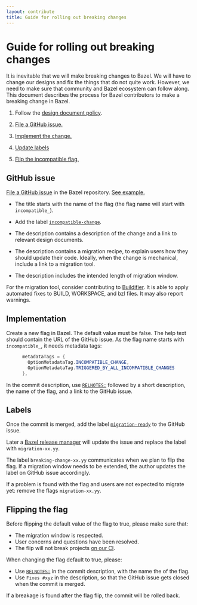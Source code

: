 ```yaml
---
layout: contribute
title: Guide for rolling out breaking changes
---
```


# Guide for rolling out breaking changes

It is inevitable that we will make breaking changes to Bazel. We will have to
change our designs and fix the things that do not quite work. However, we need
to make sure that community and Bazel ecosystem can follow along. This document
describes the process for Bazel contributors to make a breaking change in Bazel.

1. Follow the [design document policy](designs/index.html).

1. [File a GitHub issue.](#github-issue)

1. [Implement the change.](#implementation)

1. [Update labels](#labels)

1. [Flip the incompatible flag.](#flipping-the-flag)


## GitHub issue

[File a GitHub issue](https://github.com/bazelbuild/bazel/issues) in the Bazel
repository. [See example.](https://github.com/bazelbuild/bazel/issues/6611)

* The title starts with the name of the flag (the flag name will start with
  `incompatible_`).

* Add the label [`incompatible-change`](https://github.com/bazelbuild/bazel/labels/incompatible-change).

* The description contains a description of the change and a link to relevant
  design documents.

* The description contains a migration recipe, to explain users how they should
  update their code. Ideally, when the change is mechanical, include a link to a
  migration tool.

* The description includes the intended length of migration window.

For the migration tool, consider contributing to
[Buildifier](https://github.com/bazelbuild/buildtools/blob/master/buildifier/README.md).
It is able to apply automated fixes to BUILD, WORKSPACE, and bzl files. It may
also report warnings.


## Implementation

Create a new flag in Bazel. The default value must be false. The help text
should contain the URL of the GitHub issue. As the flag name starts with
`incompatible_`, it needs metadata tags:

```java
      metadataTags = {
        OptionMetadataTag.INCOMPATIBLE_CHANGE,
        OptionMetadataTag.TRIGGERED_BY_ALL_INCOMPATIBLE_CHANGES
      },
```

In the commit description, use [`RELNOTES:`](release-notes.html) followed by a short description, the
name of the flag, and a link to the GitHub issue.


## Labels

Once the commit is merged, add the label
[`migration-ready`](https://github.com/bazelbuild/bazel/labels/migration-ready)
to the GitHub issue.

Later a [Bazel release manager](https://github.com/bazelbuild/continuous-integration/blob/master/docs/release-playbook.md)
will update the issue and replace the label with `migration-xx.yy`.

The label `breaking-change-xx.yy` communicates when we plan to flip the flag. If
a migration window needs to be extended, the author updates the label on GitHub
issue accordingly.

If a problem is found with the flag and users are not expected to migrate yet:
remove the flags `migration-xx.yy`.


## Flipping the flag

Before flipping the default value of the flag to true, please make sure that:

  * The migration window is respected.
  * User concerns and questions have been resolved.
  * The flip will not break projects [on our CI](https://github.com/bazelbuild/continuous-integration/blob/master/docs/downstream-testing.md).

When changing the flag default to true, please:

  * Use [`RELNOTES:`](release-notes.html) in the commit description, with the
    name the of the flag.
  * Use `Fixes #xyz` in the description, so that the GitHub issue gets closed
    when the commit is merged.

If a breakage is found after the flag flip, the commit will be rolled back.
